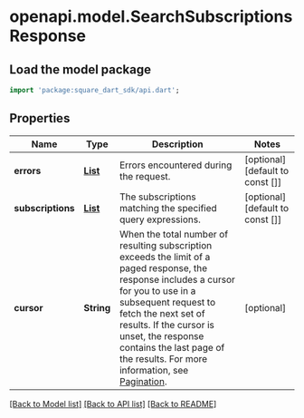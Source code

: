# openapi.model.SearchSubscriptionsResponse

## Load the model package
```dart
import 'package:square_dart_sdk/api.dart';
```

## Properties
Name | Type | Description | Notes
------------ | ------------- | ------------- | -------------
**errors** | [**List<Error>**](Error.md) | Errors encountered during the request. | [optional] [default to const []]
**subscriptions** | [**List<Subscription>**](Subscription.md) | The subscriptions matching the specified query expressions. | [optional] [default to const []]
**cursor** | **String** | When the total number of resulting subscription exceeds the limit of a paged response,  the response includes a cursor for you to use in a subsequent request to fetch the next set of results. If the cursor is unset, the response contains the last page of the results.  For more information, see [Pagination](https://developer.squareup.com/docs/build-basics/common-api-patterns/pagination). | [optional] 

[[Back to Model list]](../README.md#documentation-for-models) [[Back to API list]](../README.md#documentation-for-api-endpoints) [[Back to README]](../README.md)


